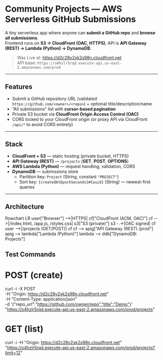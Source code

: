 # Community Projects — AWS Serverless GitHub Submissions

A tiny serverless app where anyone can **submit a GitHub repo** and **browse all submissions**.  
Frontend runs on **S3 → CloudFront (OAC, HTTPS)**; API is **API Gateway (REST) → Lambda (Python) → DynamoDB**.

> Was Live at: https://d2c28v2xk2s98n.cloudfront.net  
> API base: `https://o4hzlr5rqd.execute-api.us-east-2.amazonaws.com/prod`

---

## Features

- Submit a GitHub repository URL (validated `https://github.com/<owner>/<repo>`) + optional title/description/name
- “All submissions” list with **cursor-based pagination**
- Private S3 bucket via **CloudFront Origin Access Control (OAC)**
- CORS locked to your CloudFront origin (or proxy API via CloudFront `/api/*` to avoid CORS entirely)

---

## Stack

- **CloudFront + S3** — static hosting (private bucket, HTTPS)
- **API Gateway (REST)** — `/projects` (**GET**, **POST**, **OPTIONS**)
- **AWS Lambda (Python)** — request handling, validation, CORS
- **DynamoDB** — submissions store  
  - Partition key: `Project` (String, constant `"PROJECT"`)  
  - Sort key: `{createdAtEpochSeconds}#{uuid}` (String) — newest-first queries

---

## Architecture

flowchart LR
  user["Browser"] -->|HTTPS| cf["CloudFront (ACM, OAC)"]
  cf -->|/index.html, /app.js, /styles.css| s3["S3 (private)"]
  s3 -.->|OAC signed| cf
  user -->|/projects (GET/POST)| cf
  cf --> apig["API Gateway (REST) /prod"]
  apig --> lambda["Lambda (Python)"]
  lambda --> ddb["DynamoDB: Projects"]


## Test Commands

# POST (create)
curl -i -X POST \
  -H "Origin: https://d2c28v2xk2s98n.cloudfront.net" \
  -H "Content-Type: application/json" \
  -d '{"repo_url":"https://github.com/owner/repo","title":"Demo"}' \
  "https://o4hzlr5rqd.execute-api.us-east-2.amazonaws.com/prod/projects"

# GET (list)
curl -i -H "Origin: https://d2c28v2xk2s98n.cloudfront.net" \
  "https://o4hzlr5rqd.execute-api.us-east-2.amazonaws.com/prod/projects?limit=12"

